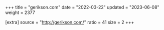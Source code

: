 +++
title = "gerikson.com"
date = "2022-03-22"
updated = "2023-06-08"
weight = 2377

[extra]
source = "http://gerikson.com/"
ratio = 41
size = 2
+++
